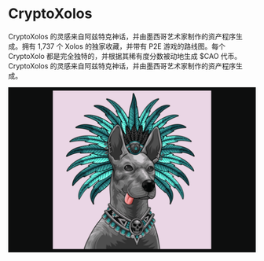 # CryptoXolos

CryptoXolos 的灵感来自阿兹特克神话，并由墨西哥艺术家制作的资产程序生成。拥有 1,737 个 Xolos 的独家收藏，并带有 P2E 游戏的路线图。每个 CryptoXolo 都是完全独特的，并根据其稀有度分数被动地生成 $CAO 代币。CryptoXolos 的灵感来自阿兹特克神话，并由墨西哥艺术家制作的资产程序生成。

![cryptoxolos-dapp-collectibles-immutablex-image1_d2371dad9f3d4698a01051e1550c03ed](cryptoxolos-dapp-collectibles-immutablex-image1_d2371dad9f3d4698a01051e1550c03ed.png)

